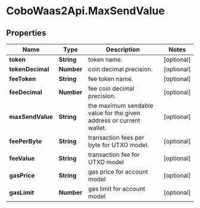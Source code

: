 # CoboWaas2Api.MaxSendValue

## Properties

Name | Type | Description | Notes
------------ | ------------- | ------------- | -------------
**token** | **String** | token name. | [optional] 
**tokenDecimal** | **Number** | coin decimal precision. | [optional] 
**feeToken** | **String** | fee token name. | [optional] 
**feeDecimal** | **Number** | fee coin decimal precision. | [optional] 
**maxSendValue** | **String** | the maximum sendable value for the given address or current wallet. | [optional] 
**feePerByte** | **String** | transaction fees per byte for UTXO model. | [optional] 
**feeValue** | **String** | transaction fee for UTXO model | [optional] 
**gasPrice** | **String** | gas price for account model | [optional] 
**gasLimit** | **Number** | gas limit for account model | [optional] 


